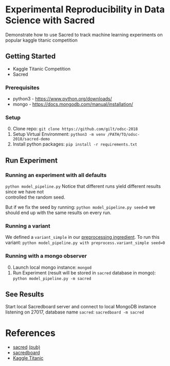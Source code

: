 # Experimental Reproducibility in Data Science with Sacred

Demonstrate how to use Sacred to track machine learning experiments on popular kaggle titanic competition

## Getting Started

- Kaggle Titanic Competition
- Sacred

### Prerequisites

- python3 - https://www.python.org/downloads/
- mongo - https://docs.mongodb.com/manual/installation/

### Setup

0. Clone repo: `git clone https://github.com/gilt/odsc-2018`
1. Setup Virtual Environment: `python3 -m venv /PATH/TO/odsc-2018/sacred-demo`
2. Install python packages: `pip install -r requirements.txt`

## Run Experiment

### Running an experiment with all defaults
`python model_pipeline.py`
Notice that different runs yield different results since we have not  
controlled the random seed.

But if we fix the seed by running:
`python model_pipeline.py seed=0`
we should end up with the same results on every run.

### Running a variant
We defined a `variant_simple` in our 
[preprocessing ingredient](ingredients/preproc.py). To run this variant:
`python model_pipeline.py with preprocess.variant_simple seed=0`

### Running with a mongo observer
0. Launch local mongo instance: `mongod`
1. Run Experiment (result will be stored in `sacred` database in mongo): 
`python model_pipeline.py -m sacred`

## See Results

Start local Sacredboard server and connect to local MongoDB instance listening on 27017, database name `sacred`: `sacredboard -m sacred`


# References
- [sacred](https://github.com/IDSIA/sacred) [(pub)](http://ml.informatik.uni-freiburg.de/papers/17-SciPy-Sacred.pdf)
- [sacredboard](https://github.com/chovanecm/sacredboard)
- [Kaggle Titanic](https://www.kaggle.com/c/titanic)